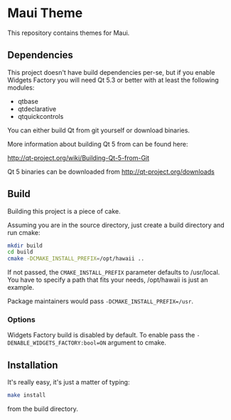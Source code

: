 Maui Theme
==========

This repository contains themes for Maui.

## Dependencies

This project doesn't have build dependencies per-se, but if you enable
Widgets Factory you will need Qt 5.3 or better with at least the
following modules:

* qtbase
* qtdeclarative
* qtquickcontrols

You can either build Qt from git yourself or download binaries.

More information about building Qt 5 from can be found here:

  http://qt-project.org/wiki/Building-Qt-5-from-Git

Qt 5 binaries can be downloaded from http://qt-project.org/downloads

## Build

Building this project is a piece of cake.

Assuming you are in the source directory, just create a build directory
and run cmake:

```sh
mkdir build
cd build
cmake -DCMAKE_INSTALL_PREFIX=/opt/hawaii ..
```

If not passed, the `CMAKE_INSTALL_PREFIX` parameter defaults to /usr/local.
You have to specify a path that fits your needs, /opt/hawaii is just an example.

Package maintainers would pass `-DCMAKE_INSTALL_PREFIX=/usr`.

### Options

Widgets Factory build is disabled by default.
To enable pass the ```-DENABLE_WIDGETS_FACTORY:bool=ON``` argument to cmake.

## Installation

It's really easy, it's just a matter of typing:

```sh
make install
```

from the build directory.
